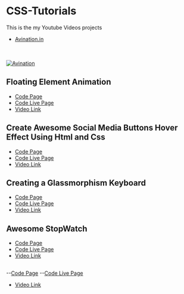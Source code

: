 # CSS-Tutorials
This is the my Youtube Videos projects
- [Avination.in](https://css.avination.in)

<br/><br/>
[![Avination](https://drive.google.com/file/d/1oeWvnKxT41qgxuOtGq_G6utsV-3pauDg/view?usp=sharing)](https://www.youtube.com/c/Avination_in "youtube.com/c/Avination_in")
<br/>

## Floating Element Animation
- [Code Page](https://github.com/Avination-org/CSS-Tutorials/tree/main/Floating%20Element%20Animation "Floating Element Animation")
- [Code Live Page](https://css.avination.in/Floating%20Element%20Animation/ "Floating Element Animation")
- [Video Link](https://www.youtube.com/watch?v=QzSp9NdvgN4 "Floating Element Animation")

## Create Awesome Social Media Buttons Hover Effect Using Html and Css
- [Code Page](https://github.com/Avination-org/CSS-Tutorials/tree/main/Social%20Media%20Button%20Hover%20Effect "Create Awesome Social Media Buttons Hover Effect Using Html and Css")
- [Code Live Page](https://css.avination.in/Social%20Media%20Button%20Hover%20Effect "Create Awesome Social Media Buttons Hover Effect Using Html and Css")
- [Video Link](https://youtu.be/i8iAOxBGrK0 "Create Awesome Social Media Buttons Hover Effect Using Html and Css")

## Creating a Glassmorphism Keyboard
- [Code Page](https://github.com/Avination-org/CSS-Tutorials/tree/main/Creating%20a%20Glassmorphism%20Keyboard "Creating a Glassmorphism Keyboard")
- [Code Live Page](https://css.avination.in/Creating%20a%20Glassmorphism%20Keyboard "Creating a Glassmorphism Keyboard")
- [Video Link](https://youtu.be/ITuDoix097s "Creating a Glassmorphism Keyboard")

## Awesome StopWatch
- [Code Page](https://github.com/Avination-org/CSS-Tutorials/tree/main/Awesome%20StopWatch "Awesome StopWatch")
- [Code Live Page](https://css.avination.in/Awesome%20StopWatch "Awesome StopWatch")
- [Video Link](https://youtu.be/ITuDoix097s "Creating a Glassmorphism Keyboard")

## 
--[Code Page](https://github.com/Avination-org/CSS-Tutorials/tree/main/Create%20a%20Awesome%20Movie%20Card%20UI%20Using%20Html%20&%20Css%20Border%20Animation%20CSS%20Quick%20Animation "Create a Awesome  Movie Card UI  Using Html & Css  Border Animation CSS  Quick Animation")
--[Code Live Page](https://css.avination.in/Create%20a%20Awesome%20Movie%20Card%20UI%20Using%20Html%20&%20Css%20Border%20Animation%20CSS%20Quick%20Animation "Create a Awesome Movie Card UI Using Html & Css Border Animation CSS Quick Animation")
- [Video Link](https://youtu.be/XYXO5556WdQ "Create a Awesome Movie Card UI Using Html & Css Border Animation CSS Quick Animation")
